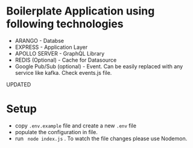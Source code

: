 # Boilerplate Application using following technologies

- ARANGO - Databse
- EXPRESS - Application Layer
- APOLLO SERVER - GraphQL Library
- REDIS (Optional) - Cache for Datasource
- Google Pub/Sub (optional) - Event. Can be easily replaced with any service like kafka. Check events.js file.

UPDATED


# Setup

- copy `.env.example` file and create a new `.env` file
- populate the configuration in file. 
- run ` node index.js` . To watch the file changes please use Nodemon.


